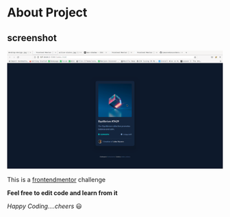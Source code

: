 # About Project
## screenshot
![nft-shot](assets/ntf.png)

This is a [frontendmentor](https://www.frontendmentor.io/challenges/nft-preview-card-component-SbdUL_w0U) challenge

**Feel free to edit code and learn from it**

*Happy Coding....cheers* :smiley: